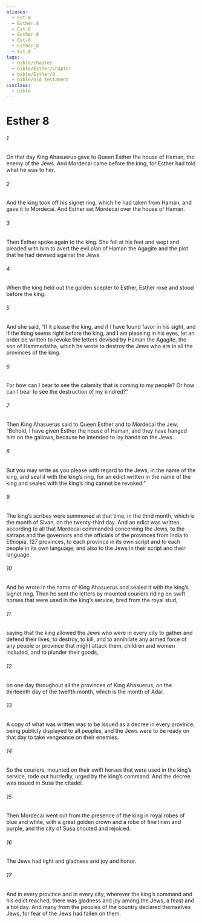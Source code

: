 ```yaml
---
aliases:
  - Est 8
  - Esther.8
  - Est.8
  - Esther-8
  - Est-8
  - Esther_8
  - Est_8
tags:
  - bible/chapter
  - bible/Esther/chapter
  - bible/Esther/8
  - bible/old testament
cssclass:
  - bible
---
```


# Esther 8

###### 1
On that day King Ahasuerus gave to Queen Esther the house of Haman, the enemy of the Jews. And Mordecai came before the king, for Esther had told what he was to her.
###### 2
And the king took off his signet ring, which he had taken from Haman, and gave it to Mordecai. And Esther set Mordecai over the house of Haman.
###### 3
Then Esther spoke again to the king. She fell at his feet and wept and pleaded with him to avert the evil plan of Haman the Agagite and the plot that he had devised against the Jews.
###### 4
When the king held out the golden scepter to Esther, Esther rose and stood before the king.
###### 5
And she said, “If it please the king, and if I have found favor in his sight, and if the thing seems right before the king, and I am pleasing in his eyes, let an order be written to revoke the letters devised by Haman the Agagite, the son of Hammedatha, which he wrote to destroy the Jews who are in all the provinces of the king.
###### 6
For how can I bear to see the calamity that is coming to my people? Or how can I bear to see the destruction of my kindred?”
###### 7
Then King Ahasuerus said to Queen Esther and to Mordecai the Jew, “Behold, I have given Esther the house of Haman, and they have hanged him on the gallows, because he intended to lay hands on the Jews.
###### 8
But you may write as you please with regard to the Jews, in the name of the king, and seal it with the king’s ring, for an edict written in the name of the king and sealed with the king’s ring cannot be revoked.”
###### 9
The king’s scribes were summoned at that time, in the third month, which is the month of Sivan, on the twenty-third day. And an edict was written, according to all that Mordecai commanded concerning the Jews, to the satraps and the governors and the officials of the provinces from India to Ethiopia, 127 provinces, to each province in its own script and to each people in its own language, and also to the Jews in their script and their language.
###### 10
And he wrote in the name of King Ahasuerus and sealed it with the king’s signet ring. Then he sent the letters by mounted couriers riding on swift horses that were used in the king’s service, bred from the royal stud,
###### 11
saying that the king allowed the Jews who were in every city to gather and defend their lives, to destroy, to kill, and to annihilate any armed force of any people or province that might attack them, children and women included, and to plunder their goods,
###### 12
on one day throughout all the provinces of King Ahasuerus, on the thirteenth day of the twelfth month, which is the month of Adar.
###### 13
A copy of what was written was to be issued as a decree in every province, being publicly displayed to all peoples, and the Jews were to be ready on that day to take vengeance on their enemies.
###### 14
So the couriers, mounted on their swift horses that were used in the king’s service, rode out hurriedly, urged by the king’s command. And the decree was issued in Susa the citadel.
###### 15
Then Mordecai went out from the presence of the king in royal robes of blue and white, with a great golden crown and a robe of fine linen and purple, and the city of Susa shouted and rejoiced.
###### 16
The Jews had light and gladness and joy and honor.
###### 17
And in every province and in every city, wherever the king’s command and his edict reached, there was gladness and joy among the Jews, a feast and a holiday. And many from the peoples of the country declared themselves Jews, for fear of the Jews had fallen on them.


